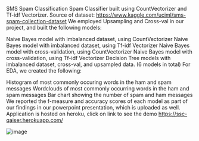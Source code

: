 SMS Spam Classification
Spam Classifier built using CountVectorizer and Tf-idf Vectorizer. Source of dataset: https://www.kaggle.com/uciml/sms-spam-collection-dataset We employed Upsampling and Cross-val in our project, and built the following models:

Naive Bayes model with imbalanced dataset, using CountVectorizer
Naive Bayes model with imbalanced dataset, using Tf-idf Vectorizer
Naive Bayes model with cross-validation, using CountVectorizer
Naive Bayes model with cross-validation, using Tf-idf Vectorizer
Decision Tree models with imbalanced dataset, cross-val, and upsampled data. (6 models in total)
For EDA, we created the following:

Histogram of most commonly occuring words in the ham and spam messages
Wordclouds of most commonly occurring words in the ham and spam messages
Bar chart showing the number of spam and ham messages
We reported the f-measure and accuracy scores of each model as part of our findings in our powerpoint presentation, which is uploaded as well.
Application is hosted on heroku, click on link to see the demo https://ssc-qaiser.herokuapp.com/


![image](https://user-images.githubusercontent.com/95518289/192505516-385f297e-1863-4bc0-8b13-24bd53d0e070.png)
